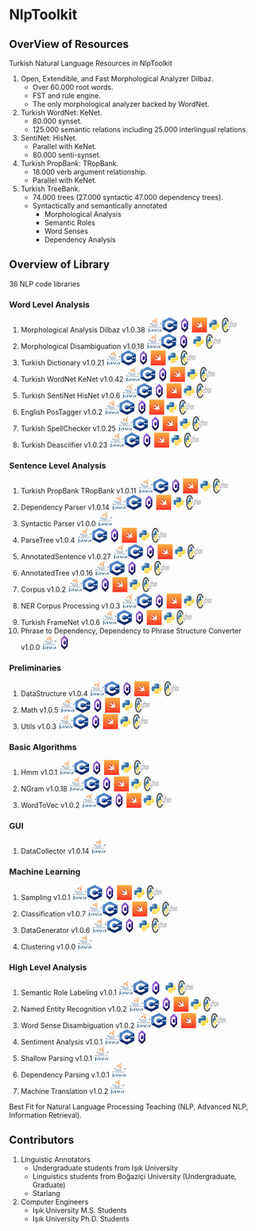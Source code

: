 # NlpToolkit

## OverView of Resources

Turkish Natural Language Resources in NlpToolkit

1. Open, Extendible, and Fast Morphological Analyzer Dilbaz.
    +  Over 60.000 root words.
    +  FST and rule engine.
    +  The only morphological analyzer backed by WordNet.
2. Turkish WordNet: KeNet.
    +  80.000 synset.
    +  125.000 semantic relations including 25.000 interlingual relations.
3. SentiNet: HisNet. 
    +  Parallel with KeNet.
    +  80.000 senti-synset.
4. Turkish PropBank: TRopBank.
    +  18.000 verb argument relationship.
    +  Parallel with KeNet.
5. Turkish TreeBank.
    +  74.000 trees (27.000 syntactic 47.000 dependency trees).
    +  Syntactically and semantically annotated
        +  Morphological Analysis
        +  Semantic Roles
        +  Word Senses
        +  Dependency Analysis

## Overview of Library

36 NLP code libraries 

### Word Level Analysis

1. Morphological Analysis Dilbaz v1.0.38 [![Java](java.png)](https://github.com/StarlangSoftware/TurkishMorphologicalAnalysis)[![c++](cpp.png)](https://github.com/StarlangSoftware/TurkishMorphologicalAnalysis-CPP)[![c#](cs.png)](https://github.com/StarlangSoftware/TurkishMorphologicalAnalysis-CS)[![swift](swift.jpeg)](https://github.com/StarlangSoftware/TurkishMorphologicalAnalysis-Swift)[![python](python.jpeg)](https://github.com/StarlangSoftware/TurkishMorphologicalAnalysis-Py)[![cython](cython.jpeg)](https://github.com/StarlangSoftware/TurkishMorphologicalAnalysis-Cy)
2. Morphological Disambiguation v1.0.18 [![Java](java.png)](https://github.com/StarlangSoftware/TurkishMorphologicalDisambiguation)[![c++](cpp.png)](https://github.com/StarlangSoftware/TurkishMorphologicalDisambiguation-CPP)[![c#](cs.png)](https://github.com/StarlangSoftware/TurkishMorphologicalDisambiguation-CS)[![python](python.jpeg)](https://github.com/StarlangSoftware/TurkishMorphologicalDisambiguation-Py)[![cython](cython.jpeg)](https://github.com/StarlangSoftware/TurkishMorphologicalDisambiguation-Cy)
3. Turkish Dictionary v1.0.21 [![Java](java.png)](https://github.com/StarlangSoftware/Dictionary)[![c++](cpp.png)](https://github.com/StarlangSoftware/Dictionary-CPP)[![c#](cs.png)](https://github.com/StarlangSoftware/Dictionary-CS)[![swift](swift.jpeg)](https://github.com/StarlangSoftware/Dictionary-Swift)[![python](python.jpeg)](https://github.com/StarlangSoftware/Dictionary-Py)[![cython](cython.jpeg)](https://github.com/StarlangSoftware/Dictionary-Cy)
4. Turkish WordNet KeNet v1.0.42 [![Java](java.png)](https://github.com/StarlangSoftware/TurkishWordNet)[![c++](cpp.png)](https://github.com/StarlangSoftware/TurkishWordNet-CPP)[![c#](cs.png)](https://github.com/StarlangSoftware/TurkishWordNet-CS)[![swift](swift.jpeg)](https://github.com/StarlangSoftware/TurkishWordNet-Swift)[![python](python.jpeg)](https://github.com/StarlangSoftware/TurkishWordNet-Py)[![cython](cython.jpeg)](https://github.com/StarlangSoftware/TurkishWordNet-Cy)
5. Turkish SentiNet HisNet v1.0.6 [![Java](java.png)](https://github.com/StarlangSoftware/TurkishSentiNet)[![c++](cpp.png)](https://github.com/StarlangSoftware/TurkishSentiNet-CPP)[![c#](cs.png)](https://github.com/StarlangSoftware/TurkishSentiNet-CS)[![swift](swift.jpeg)](https://github.com/StarlangSoftware/TurkishSentiNet-Swift)[![python](python.jpeg)](https://github.com/StarlangSoftware/TurkishSentiNet-Py)[![cython](cython.jpeg)](https://github.com/StarlangSoftware/TurkishSentiNet-Cy)
6. English PosTagger v1.0.2 [![Java](java.png)](https://github.com/StarlangSoftware/EnglishPosTagger)[![c++](cpp.png)](https://github.com/StarlangSoftware/EnglishPosTagger-CPP)[![c#](cs.png)](https://github.com/StarlangSoftware/EnglishPosTagger-CS)[![swift](swift.jpeg)](https://github.com/StarlangSoftware/EnglishPosTagger-Swift)[![python](python.jpeg)](https://github.com/StarlangSoftware/EnglishPosTagger-Py)[![cython](cython.jpeg)](https://github.com/StarlangSoftware/EnglishPosTagger-Cy)
7. Turkish SpellChecker v1.0.25 [![Java](java.png)](https://github.com/StarlangSoftware/TurkishSpellChecker)[![c++](cpp.png)](https://github.com/StarlangSoftware/TurkishSpellChecker-CPP)[![c#](cs.png)](https://github.com/StarlangSoftware/TurkishSpellChecker-CS)[![swift](swift.jpeg)](https://github.com/StarlangSoftware/TurkishSpellChecker-Swift)[![python](python.jpeg)](https://github.com/StarlangSoftware/TurkishSpellChecker-Py)[![cython](cython.jpeg)](https://github.com/StarlangSoftware/TurkishSpellChecker-Cy)
8. Turkish Deasciifier v1.0.23 [![Java](java.png)](https://github.com/StarlangSoftware/TurkishDeasciifier)[![c++](cpp.png)](https://github.com/StarlangSoftware/TurkishDeasciifier-CPP)[![c#](cs.png)](https://github.com/StarlangSoftware/TurkishDeasciifier-CS)[![swift](swift.jpeg)](https://github.com/StarlangSoftware/TurkishDeasciifier-Swift)[![python](python.jpeg)](https://github.com/StarlangSoftware/TurkishDeasciifier-Py)[![cython](cython.jpeg)](https://github.com/StarlangSoftware/TurkishDeasciifier-Cy)

### Sentence Level Analysis

1. Turkish PropBank TRopBank v1.0.11 [![Java](java.png)](https://github.com/StarlangSoftware/TurkishPropBank)[![c++](cpp.png)](https://github.com/StarlangSoftware/TurkishPropBank-CPP)[![c#](cs.png)](https://github.com/StarlangSoftware/TurkishPropBank-CS)[![swift](swift.jpeg)](https://github.com/StarlangSoftware/TurkishPropBank-Swift)[![python](python.jpeg)](https://github.com/StarlangSoftware/TurkishPropBank-Py)[![cython](cython.jpeg)](https://github.com/StarlangSoftware/TurkishPropBank-Cy)
2. Dependency Parser v1.0.14 [![Java](java.png)](https://github.com/StarlangSoftware/TurkishDependencyParser)[![c++](cpp.png)](https://github.com/StarlangSoftware/TurkishDependencyParser-CPP)[![c#](cs.png)](https://github.com/StarlangSoftware/TurkishDependencyParser-CS)[![swift](swift.jpeg)](https://github.com/StarlangSoftware/TurkishDependencyParser-Swift)[![python](python.jpeg)](https://github.com/StarlangSoftware/TurkishDependencyParser-Py)[![cython](cython.jpeg)](https://github.com/StarlangSoftware/TurkishDependencyParser-Cy)
3. Syntactic Parser v1.0.0 [![Java](java.png)](https://github.com/StarlangSoftware/SyntacticParser)
4. ParseTree v1.0.4 [![Java](java.png)](https://github.com/StarlangSoftware/ParseTree)[![c++](cpp.png)](https://github.com/StarlangSoftware/ParseTree-CPP)[![c#](cs.png)](https://github.com/StarlangSoftware/ParseTree-CS)[![swift](swift.jpeg)](https://github.com/StarlangSoftware/ParseTree-Swift)[![python](python.jpeg)](https://github.com/StarlangSoftware/ParseTree-Py)[![cython](cython.jpeg)](https://github.com/StarlangSoftware/ParseTree-Cy)
5. AnnotatedSentence v1.0.27 [![Java](java.png)](https://github.com/StarlangSoftware/AnnotatedSentence)[![c++](cpp.png)](https://github.com/StarlangSoftware/AnnotatedSentence-CPP)[![c#](cs.png)](https://github.com/StarlangSoftware/AnnotatedSentence-CS)[![swift](swift.jpeg)](https://github.com/StarlangSoftware/AnnotatedSentence-Swift)[![python](python.jpeg)](https://github.com/StarlangSoftware/AnnotatedSentence-Py)[![cython](cython.jpeg)](https://github.com/StarlangSoftware/AnnotatedSentence-Cy)
6. AnnotatedTree v1.0.16 [![Java](java.png)](https://github.com/StarlangSoftware/AnnotatedTree)[![c++](cpp.png)](https://github.com/StarlangSoftware/AnnotatedTree-CPP)[![c#](cs.png)](https://github.com/StarlangSoftware/AnnotatedTree-CS)[![python](python.jpeg)](https://github.com/StarlangSoftware/AnnotatedTree-Py)[![cython](cython.jpeg)](https://github.com/StarlangSoftware/AnnotatedTree-Cy)
7. Corpus v1.0.2 [![Java](java.png)](https://github.com/StarlangSoftware/Corpus)[![c++](cpp.png)](https://github.com/StarlangSoftware/Corpus-CPP)[![c#](cs.png)](https://github.com/StarlangSoftware/Corpus-CS)[![swift](swift.jpeg)](https://github.com/StarlangSoftware/Corpus-Swift)[![python](python.jpeg)](https://github.com/StarlangSoftware/Corpus-Py)[![cython](cython.jpeg)](https://github.com/StarlangSoftware/Corpus-Cy)
8. NER Corpus Processing v1.0.3 [![Java](java.png)](https://github.com/StarlangSoftware/TurkishNamedEntityRecognition)[![c++](cpp.png)](https://github.com/StarlangSoftware/TurkishNamedEntityRecognition-CPP)[![c#](cs.png)](https://github.com/StarlangSoftware/TurkishNamedEntityRecognition-CS)[![swift](swift.jpeg)](https://github.com/StarlangSoftware/TurkishNamedEntityRecognition-Swift)[![python](python.jpeg)](https://github.com/StarlangSoftware/TurkishNamedEntityRecognition-Py)[![cython](cython.jpeg)](https://github.com/StarlangSoftware/TurkishNamedEntityRecognition-Cy)
9. Turkish FrameNet v1.0.6 [![Java](java.png)](https://github.com/StarlangSoftware/TurkishFrameNet)[![c++](cpp.png)](https://github.com/StarlangSoftware/TurkishFrameNet-CPP)[![c#](cs.png)](https://github.com/StarlangSoftware/TurkishFrameNet-CS)[![swift](swift.jpeg)](https://github.com/StarlangSoftware/TurkishFrameNet-Swift)[![python](python.jpeg)](https://github.com/StarlangSoftware/TurkishFrameNet-Py)[![cython](cython.jpeg)](https://github.com/StarlangSoftware/TurkishFrameNet-Cy)
10. Phrase to Dependency, Dependency to Phrase Structure Converter v1.0.0 [![Java](java.png)](https://github.com/StarlangSoftware/StructureConverter)[![c#](cs.png)](https://github.com/StarlangSoftware/StructureConverter-CS)

### Preliminaries

1. DataStructure v1.0.4 [![Java](java.png)](https://github.com/StarlangSoftware/DataStructure)[![c++](cpp.png)](https://github.com/StarlangSoftware/DataStructure-CPP)[![c#](cs.png)](https://github.com/StarlangSoftware/DataStructure-CS)[![swift](swift.jpeg)](https://github.com/StarlangSoftware/DataStructure-Swift)[![python](python.jpeg)](https://github.com/StarlangSoftware/DataStructure-Py)[![cython](cython.jpeg)](https://github.com/StarlangSoftware/DataStructure-Cy)
2. Math v1.0.5 [![Java](java.png)](https://github.com/StarlangSoftware/Math)[![c++](cpp.png)](https://github.com/StarlangSoftware/Math-CPP)[![c#](cs.png)](https://github.com/StarlangSoftware/Math-CS)[![swift](swift.jpeg)](https://github.com/StarlangSoftware/Math-Swift)[![python](python.jpeg)](https://github.com/StarlangSoftware/Math-Py)[![cython](cython.jpeg)](https://github.com/StarlangSoftware/Math-Cy)
3. Utils v1.0.3 [![Java](java.png)](https://github.com/StarlangSoftware/Util)[![c++](cpp.png)](https://github.com/StarlangSoftware/Util-CPP)[![c#](cs.png)](https://github.com/StarlangSoftware/Util-CS)[![swift](swift.jpeg)](https://github.com/StarlangSoftware/Util-Swift)[![python](python.jpeg)](https://github.com/StarlangSoftware/Util-Py)[![cython](cython.jpeg)](https://github.com/StarlangSoftware/Util-Cy)

### Basic Algorithms

1. Hmm v1.0.1 [![Java](java.png)](https://github.com/StarlangSoftware/Hmm)[![c++](cpp.png)](https://github.com/StarlangSoftware/Hmm-CPP)[![c#](cs.png)](https://github.com/StarlangSoftware/Hmm-CS)[![swift](swift.jpeg)](https://github.com/StarlangSoftware/Hmm-Swift)[![python](python.jpeg)](https://github.com/StarlangSoftware/Hmm-Py)[![cython](cython.jpeg)](https://github.com/StarlangSoftware/Hmm-Cy)
2. NGram v1.0.18 [![Java](java.png)](https://github.com/StarlangSoftware/NGram)[![c++](cpp.png)](https://github.com/StarlangSoftware/NGram-CPP)[![c#](cs.png)](https://github.com/StarlangSoftware/NGram-CS)[![swift](swift.jpeg)](https://github.com/StarlangSoftware/NGram-Swift)[![python](python.jpeg)](https://github.com/StarlangSoftware/NGram-Py)[![cython](cython.jpeg)](https://github.com/StarlangSoftware/NGram-Cy)
3. WordToVec v1.0.2 [![Java](java.png)](https://github.com/StarlangSoftware/WordToVec)[![c++](cpp.png)](https://github.com/StarlangSoftware/WordToVec-CPP)[![c#](cs.png)](https://github.com/StarlangSoftware/WordToVec-CS)[![swift](swift.jpeg)](https://github.com/StarlangSoftware/WordToVec-Swift)[![python](python.jpeg)](https://github.com/StarlangSoftware/WordToVec-Py)[![cython](cython.jpeg)](https://github.com/StarlangSoftware/WordToVec-Cy)

### GUI

1. DataCollector v1.0.14 [![Java](java.png)](https://github.com/StarlangSoftware/DataCollector)

### Machine Learning

1. Sampling v1.0.1 [![Java](java.png)](https://github.com/StarlangSoftware/Sampling)[![c++](cpp.png)](https://github.com/StarlangSoftware/Sampling-CPP)[![c#](cs.png)](https://github.com/StarlangSoftware/Sampling-CS)[![swift](swift.jpeg)](https://github.com/StarlangSoftware/Sampling-Swift)[![python](python.jpeg)](https://github.com/StarlangSoftware/Sampling-Py)[![cython](cython.jpeg)](https://github.com/StarlangSoftware/Sampling-Cy)
2. Classification v1.0.7 [![Java](java.png)](https://github.com/StarlangSoftware/Classification)[![c++](cpp.png)](https://github.com/StarlangSoftware/Classification-CPP)[![c#](cs.png)](https://github.com/StarlangSoftware/Classification-CS)[![swift](swift.jpeg)](https://github.com/StarlangSoftware/Classification-Swift)[![python](python.jpeg)](https://github.com/StarlangSoftware/Classification-Py)[![cython](cython.jpeg)](https://github.com/StarlangSoftware/Classification-Cy)
3. DataGenerator v1.0.6 [![Java](java.png)](https://github.com/StarlangSoftware/DataGenerator)[![c++](cpp.png)](https://github.com/StarlangSoftware/DataGenerator-CPP)[![c#](cs.png)](https://github.com/StarlangSoftware/DataGenerator-CS)[![python](python.jpeg)](https://github.com/StarlangSoftware/DataGenerator-Py)[![cython](cython.jpeg)](https://github.com/StarlangSoftware/DataGenerator-Cy)
4. Clustering v1.0.0 [![Java](java.png)](https://github.com/StarlangSoftware/Clustering)

### High Level Analysis

1. Semantic Role Labeling v1.0.1 [![Java](java.png)](https://github.com/StarlangSoftware/SemanticRoleLabeling)[![c++](cpp.png)](https://github.com/StarlangSoftware/SemanticRoleLabeling-CPP)[![c#](cs.png)](https://github.com/StarlangSoftware/SemanticRoleLabeling-CS)[![python](python.jpeg)](https://github.com/StarlangSoftware/SemanticRoleLabeling-Py)[![cython](cython.jpeg)](https://github.com/StarlangSoftware/SemanticRoleLabeling-Cy)
2. Named Entity Recognition v1.0.2 [![Java](java.png)](https://github.com/StarlangSoftware/NER)[![c++](cpp.png)](https://github.com/StarlangSoftware/NER-CPP)[![c#](cs.png)](https://github.com/StarlangSoftware/NER-CS)[![swift](swift.jpeg)](https://github.com/StarlangSoftware/NER-Swift)[![python](python.jpeg)](https://github.com/StarlangSoftware/NER-Py)[![cython](cython.jpeg)](https://github.com/StarlangSoftware/NER-Cy)
3. Word Sense Disambiguation v1.0.2 [![Java](java.png)](https://github.com/StarlangSoftware/WordSenseDisambiguation)[![c++](cpp.png)](https://github.com/StarlangSoftware/WordSenseDisambiguation-CPP)[![c#](cs.png)](https://github.com/StarlangSoftware/WordSenseDisambiguation-CS)[![swift](swift.jpeg)](https://github.com/StarlangSoftware/WordSenseDisambiguation-Swift)[![python](python.jpeg)](https://github.com/StarlangSoftware/WordSenseDisambiguation-Py)[![cython](cython.jpeg)](https://github.com/StarlangSoftware/WordSenseDisambiguation-Cy)
4. Sentiment Analysis v1.0.1 [![Java](java.png)](https://github.com/StarlangSoftware/SentimentAnalysis)[![c++](cpp.png)](https://github.com/StarlangSoftware/SentimentAnalysis-CPP)[![c#](cs.png)](https://github.com/StarlangSoftware/SentimentAnalysis-CS)
5. Shallow Parsing v1.0.1 [![Java](java.png)](https://github.com/StarlangSoftware/ShallowParsing)
6. Dependency Parsing v.1.0.1 [![Java](java.png)](https://github.com/StarlangSoftware/UniversalDependencyParser) 
7. Machine Translation v1.0.2 [![Java](java.png)](https://github.com/StarlangSoftware/EnglishTurkishTranslation) 

Best Fit for Natural Language Processing Teaching (NLP, Advanced NLP, Information Retrieval). 

## Contributors

1. Linguistic Annotators
    +  Undergraduate students from Işık University
    +  Linguistics students from Boğaziçi University (Undergraduate, Graduate)
    +  Starlang
2. Computer Engineers
    +  Işık University M.S. Students
    +  Işık University Ph.D. Students
